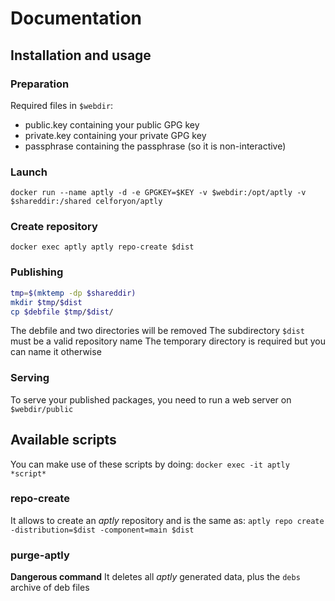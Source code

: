 # Documentation
## Installation and usage
### Preparation
Required files in `$webdir`:
* public.key containing your public GPG key
* private.key containing your private GPG key
* passphrase containing the passphrase (so it is non-interactive)

### Launch
`docker run --name aptly -d -e GPGKEY=$KEY -v $webdir:/opt/aptly -v $shareddir:/shared celforyon/aptly`

### Create repository
`docker exec aptly aptly repo-create $dist`

### Publishing
```bash
tmp=$(mktemp -dp $shareddir)
mkdir $tmp/$dist
cp $debfile $tmp/$dist/
```

The debfile and two directories will be removed
The subdirectory `$dist` must be a valid repository name
The temporary directory is required but you can name it otherwise

### Serving
To serve your published packages, you need to run a web server on `$webdir/public`

## Available scripts
You can make use of these scripts by doing:
`docker exec -it aptly *script*`

### repo-create
It allows to create an *aptly* repository and is the same as:
`aptly repo create -distribution=$dist -component=main $dist`

### purge-aptly
**Dangerous command**
It deletes all *aptly* generated data, plus the `debs` archive of deb files
